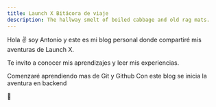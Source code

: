 ```yaml
---
title: Launch X Bitácora de viaje
description: The hallway smelt of boiled cabbage and old rag mats.
---
```


Hola ✌️  soy Antonio y este es mi blog personal donde compartiré mis aventuras de Launch X.

Te invito a conocer mis aprendizajes y leer mis experiencias.

Comenzaré aprendiendo mas de Git y Github
Con este blog se inicia la aventura en backend

🚀
